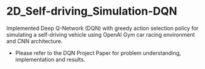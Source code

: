 # 2D_Self-driving_Simulation-DQN
Implemented Deep Q-Network (DQN) with greedy action selection policy for simulating a self-driving vehicle using OpenAI Gym car racing environment and CNN architecture.

- Please refer to the DQN Project Paper for problem understanding, implementation and results.

